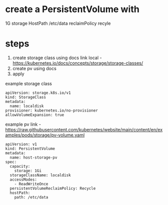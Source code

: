 # create a PersistentVolume with 
1G storage 
HostPath /etc/data 
reclaimPolicy recyle 

# steps 

1. create storage class using docs 
    link local - https://kubernetes.io/docs/concepts/storage/storage-classes/
2. create pv using docs 
3. apply 

example storage class 
```
apiVersion: storage.k8s.io/v1
kind: StorageClass
metadata:
  name: localdisk
provisioner: kubernetes.io/no-provisioner
allowVolumeExpansion: true
```

example pv
link - https://raw.githubusercontent.com/kubernetes/website/main/content/en/examples/pods/storage/pv-volume.yaml
```
apiVersion: v1
kind: PersistentVolume
metadata:
  name: host-storage-pv
spec:
  capacity:
    storage: 1Gi
  storageClassName: localdisk
  accessModes:
    - ReadWriteOnce
  persistentVolumeReclaimPolicy: Recycle
  hostPath:
    path: /etc/data
```